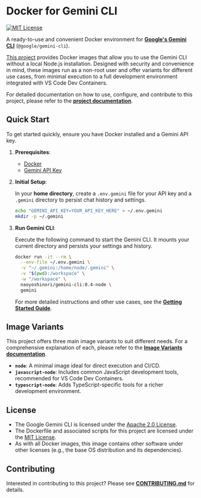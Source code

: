 # Docker for Gemini CLI

[![MIT License](https://img.shields.io/badge/License-MIT-blue.svg)](LICENSE)

A ready-to-use and convenient Docker environment for **[Google's Gemini CLI](https://github.com/google-gemini/gemini-cli)** (`@google/gemini-cli`).

[This project](https://github.com/naoyoshinori/docker-gemini-cli) provides Docker images that allow you to use the Gemini CLI without a local Node.js installation. Designed with security and convenience in mind, these images run as a non-root user and offer variants for different use cases, from minimal execution to a full development environment integrated with VS Code Dev Containers.

For detailed documentation on how to use, configure, and contribute to this project, please refer to the **[project documentation](./docs/index.md)**.

## Quick Start

To get started quickly, ensure you have Docker installed and a Gemini API key.

1. **Prerequisites**:

    * [Docker](https://www.docker.com/get-started)
    * [Gemini API Key](https://aistudio.google.com/app/apikey)

2. **Initial Setup**:

    In your **home directory**, create a `.env.gemini` file for your API key and a `.gemini` directory to persist chat history and settings.

    ```bash
    echo "GEMINI_API_KEY=YOUR_API_KEY_HERE" > ~/.env.gemini
    mkdir -p ~/.gemini
    ```

3. **Run Gemini CLI**:

    Execute the following command to start the Gemini CLI. It mounts your current directory and persists your settings and history.

    ```bash
    docker run -it --rm \
      --env-file ~/.env.gemini \
      -v "~/.gemini:/home/node/.gemini" \
      -v "$(pwd):/workspace" \
      -w "/workspace" \
      naoyoshinori/gemini-cli:0.4-node \
      gemini
    ```

    For more detailed instructions and other use cases, see the [**Getting Started Guide**](./docs/getting-started.md).

## Image Variants

This project offers three main image variants to suit different needs. For a comprehensive explanation of each, please refer to the [**Image Variants documentation**](./docs/image-variants.md).

* **`node`**: A minimal image ideal for direct execution and CI/CD.
* **`javascript-node`**: Includes common JavaScript development tools, recommended for VS Code Dev Containers.
* **`typescript-node`**: Adds TypeScript-specific tools for a richer development environment.

## License

* The Google Gemini CLI is licensed under the [Apache 2.0 License](https://github.com/google/generative-ai-go/blob/main/LICENSE).
* The Dockerfile and associated scripts for this project are licensed under the [MIT License](LICENSE).
* As with all Docker images, this image contains other software under other licenses (e.g., the base OS distribution and its dependencies).

## Contributing

Interested in contributing to this project? Please see [**CONTRIBUTING.md**](CONTRIBUTING.md) for details.
